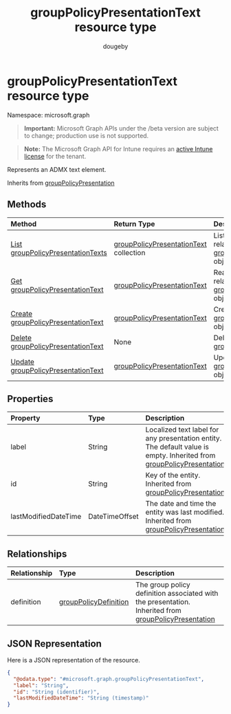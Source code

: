 ﻿---
title: "groupPolicyPresentationText resource type"
description: "Represents an ADMX text element."
author: "dougeby"
localization_priority: Normal
ms.prod: "intune"
doc_type: resourcePageType
---

# groupPolicyPresentationText resource type

Namespace: microsoft.graph

> **Important:** Microsoft Graph APIs under the /beta version are subject to change; production use is not supported.

> **Note:** The Microsoft Graph API for Intune requires an [active Intune license](https://go.microsoft.com/fwlink/?linkid=839381) for the tenant.

Represents an ADMX text element.

Inherits from [groupPolicyPresentation](../resources/intune-grouppolicy-grouppolicypresentation.md)

## Methods

| Method                                                                                                | Return Type                                                                                              | Description                                                                                                                                     |
| :---------------------------------------------------------------------------------------------------- | :------------------------------------------------------------------------------------------------------- | :---------------------------------------------------------------------------------------------------------------------------------------------- |
| [List groupPolicyPresentationTexts](../api/intune-grouppolicy-grouppolicypresentationtext-list.md)    | [groupPolicyPresentationText](../resources/intune-grouppolicy-grouppolicypresentationtext.md) collection | List properties and relationships of the [groupPolicyPresentationText](../resources/intune-grouppolicy-grouppolicypresentationtext.md) objects. |
| [Get groupPolicyPresentationText](../api/intune-grouppolicy-grouppolicypresentationtext-get.md)       | [groupPolicyPresentationText](../resources/intune-grouppolicy-grouppolicypresentationtext.md)            | Read properties and relationships of the [groupPolicyPresentationText](../resources/intune-grouppolicy-grouppolicypresentationtext.md) object.  |
| [Create groupPolicyPresentationText](../api/intune-grouppolicy-grouppolicypresentationtext-create.md) | [groupPolicyPresentationText](../resources/intune-grouppolicy-grouppolicypresentationtext.md)            | Create a new [groupPolicyPresentationText](../resources/intune-grouppolicy-grouppolicypresentationtext.md) object.                              |
| [Delete groupPolicyPresentationText](../api/intune-grouppolicy-grouppolicypresentationtext-delete.md) | None                                                                                                     | Deletes a [groupPolicyPresentationText](../resources/intune-grouppolicy-grouppolicypresentationtext.md).                                        |
| [Update groupPolicyPresentationText](../api/intune-grouppolicy-grouppolicypresentationtext-update.md) | [groupPolicyPresentationText](../resources/intune-grouppolicy-grouppolicypresentationtext.md)            | Update the properties of a [groupPolicyPresentationText](../resources/intune-grouppolicy-grouppolicypresentationtext.md) object.                |

## Properties

| Property             | Type           | Description                                                                                                                                                                        |
| :------------------- | :------------- | :--------------------------------------------------------------------------------------------------------------------------------------------------------------------------------- |
| label                | String         | Localized text label for any presentation entity. The default value is empty. Inherited from [groupPolicyPresentation](../resources/intune-grouppolicy-grouppolicypresentation.md) |
| id                   | String         | Key of the entity. Inherited from [groupPolicyPresentation](../resources/intune-grouppolicy-grouppolicypresentation.md)                                                            |
| lastModifiedDateTime | DateTimeOffset | The date and time the entity was last modified. Inherited from [groupPolicyPresentation](../resources/intune-grouppolicy-grouppolicypresentation.md)                               |

## Relationships

| Relationship | Type                                                                              | Description                                                                                                                                                        |
| :----------- | :-------------------------------------------------------------------------------- | :----------------------------------------------------------------------------------------------------------------------------------------------------------------- |
| definition   | [groupPolicyDefinition](../resources/intune-grouppolicy-grouppolicydefinition.md) | The group policy definition associated with the presentation. Inherited from [groupPolicyPresentation](../resources/intune-grouppolicy-grouppolicypresentation.md) |

## JSON Representation

Here is a JSON representation of the resource.

<!-- {
  "blockType": "resource",
  "keyProperty": "id",
  "@odata.type": "microsoft.graph.groupPolicyPresentationText"
}
-->

```json
{
  "@odata.type": "#microsoft.graph.groupPolicyPresentationText",
  "label": "String",
  "id": "String (identifier)",
  "lastModifiedDateTime": "String (timestamp)"
}
```
